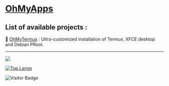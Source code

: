 # [OhMyApps](https://github.com/OhMyAppx/)

## List of available projects :
🧊 [OhMyTermux](https://github.com/GiGIDKR/OhMyTermux) : Ultra-customized installation of Termux, XFCE desktop and Debian PRoot.

---

<a href="">
  <img align="centre" src="https://github-readme-stats.vercel.app/api?username=gigidkr&count_private=true&include_all_commits=true&show_icons=true&title_color=007bff&text_color=e7e7e7&icon_color=007bff&bg_color=171c28" />
<a />
  
<a href="">
  
  ![Top Langs](https://github-readme-stats.vercel.app/api/top-langs/?username=gigidkr&layout=compact&title_color=007bff&text_color=e7e7e7&icon_color=007bff&bg_color=171c28)
<a />

![Visitor Badge](https://visitor-badge.laobi.icu/badge?page_id=gigidkr.gigidkr)
